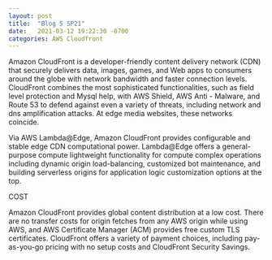 ```yaml
---
layout: post
title:  "Blog 5 SP21"
date:   2021-03-12 19:22:30 -0700
categories: AWS Cloudfront
---
```


Amazon CloudFront is a developer-friendly content delivery network (CDN) that securely delivers data, images, games, and Web apps to consumers around the globe with network bandwidth and faster connection levels. CloudFront combines the most sophisticated functionalities, such as field level protection and Mysql help, with AWS Shield, AWS Anti - Malware, and Route 53 to defend against even a variety of threats, including network and dns amplification attacks. At edge media websites, these networks coincide. 

Via AWS Lambda@Edge, Amazon CloudFront provides configurable and stable edge CDN computational power. Lambda@Edge offers a general-purpose compute lightweight functionality for compute complex operations including dynamic origin load-balancing, customized bot maintenance, and building serverless origins for application logic customization options at the top.

COST

Amazon CloudFront provides global content distribution at a low cost. There are no transfer costs for origin fetches from any AWS origin while using AWS, and AWS Certificate Manager (ACM) provides free custom TLS certificates. CloudFront offers a variety of payment choices, including pay-as-you-go pricing with no setup costs and CloudFront Security Savings.







